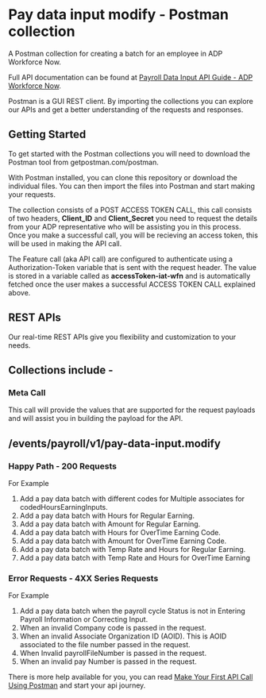 
# **Pay data input modify - Postman collection**

A Postman collection for creating a batch for an employee in ADP Workforce Now.

Full API documentation can be found at [Payroll Data Input API Guide - ADP Workforce Now](https://developers.adp.com/services/elasticsearch/articles/guides/2290c84affffb44938074db32d803471db31fd6b/doc/PayrollDataInputAPIGuide-ADPWorkforceNow.pdf).

Postman is a GUI REST client. By importing the collections you can explore our APIs and get a better understanding of the requests and responses.

## Getting Started

To get started with the Postman collections you will need to download the Postman tool from getpostman.com/postman.

With Postman installed, you can clone this repository or download the individual files. You can then import the files into Postman and start making your requests.

The collection consists of a POST ACCESS TOKEN CALL, this call consists of two headers, **Client_ID** and **Client_Secret** you need to request the details from your ADP representative who will be assisting you in this process. Once you make a successful call, you will be recieving an access token, this will be used in making the API call.    

The Feature call (aka API call) are configured to authenticate using a Authorization-Token variable that is sent with the request header. The value is stored in a variable called as **accessToken-iat-wfn** and is automatically fetched once the user makes a successful ACCESS TOKEN CALL explained above.

## REST APIs

Our real-time REST APIs give you flexibility and customization to your needs.

## Collections include -

### Meta Call

This call will provide the values that are supported for the request payloads and will assist you in building the payload for the API.

## /events/payroll/v1/pay-data-input.modify
### Happy Path - 200 Requests
For Example

1. Add a pay data batch with different codes for Multiple associates for codedHoursEarningInputs.
2. Add a pay data batch with Hours for Regular Earning.
3. Add a pay data batch with Amount for Regular Earning.
4. Add a pay data batch with Hours for OverTime Earning Code.
5. Add a pay data batch with Amount for OverTime Earning Code.
6. Add a pay data batch with Temp Rate and Hours for Regular Earning.
7. Add a pay data batch with Temp Rate and Hours for OverTime Earning



### Error Requests - 4XX Series Requests
For Example

1. Add a pay data batch when the payroll cycle Status is not in Entering Payroll Information or Correcting Input.
2. When an invalid Company code is passed in the request.
3. When an invalid Associate Organization ID (AOID). This is AOID associated to the file number passed in the request.	
4. When Invalid payrollFileNumber is passed in the request.
5. When an invalid pay Number is passed in the request.


There is more help available for you, you can read [Make Your First API Call Using Postman](https://developers.adp.com/services/elasticsearch/articles/general/a20954ea9cb1ee5210dab5d9b3a3e5fc56f27953/doc/MakeYourFirstAPICallUsingPostman.pdf) and start your api journey.
